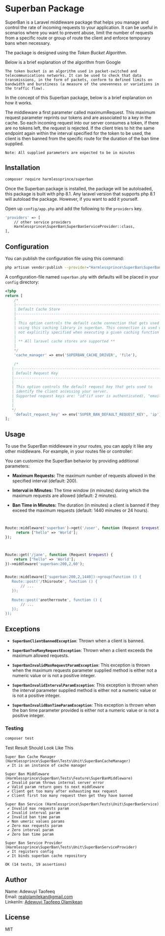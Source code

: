 
# Superban Package

<p>
    SuperBan is a Laravel middleware package that helps you manage and control the rate of incoming requests to your application. It can be useful in scenarios where you want to prevent abuse, limit the number of requests from a specific route or group of route the client and enforce temporary bans when necessary.

</p>

<p>
The package is designed using the <em>Token Bucket Algorithm</em>. 

Below is a brief explanation of the algorithm from Google

`The token bucket is an algorithm used in packet-switched and telecommunications networks. It can be used to check that data transmissions, in the form of packets, conform to defined limits on bandwidth and burstiness (a measure of the unevenness or variations in the traffic flow).
`

In the concept of this Superban package, below is a brief explanation on how it works.

The middleware a first parameter called maximumRequest. This maximum request parameter reprints our tokens and are associated to a key in the cache. So each incoming request into our server consumes a token, if there are no tokens left, the request is rejected. If the client tries to hit the same endpoint again within the interval specified for the token to be used, the client is then banned from the specific route for the duration of the ban time supplied.

`Note: All supplied parameters are expected to be in minutes`

</p>

## Installation
```bash
composer require harmlessprince/superban
```

Once the Superban package is installed, the package will be autoloaded, this package is built with php 8.1. Any laravel version that supports php 8.1 will autoload the package. However, if you want to add it yourself.

Open up `config/app.php` and add the following to the `providers` key.

```bash
'providers' => [
    // other service providers
    Harmlessprince\SuperBan\SuperBanServiceProvider::class,
],
```

## Configuration

You can publish the configuration file using this command:

```bash
php artisan vendor:publish --provider="Harmlessprince\SuperBan\SuperBanServiceProvider"
```

A configuration-file named `superban.php` with  defaults will be placed in your `config` directory:

```php
<?php
return [
    /*
    |--------------------------------------------------------------------------
    | Default Cache Store
    |--------------------------------------------------------------------------
    |
    | This option controls the default cache connection that gets used while
    | using this caching library in superban. This connection is used when another is
    | not explicitly specified when executing a given caching function within the superban        libary.
    |
    | ** All laravel cache stores are supported **
    |
    */
    'cache_manager' => env('SUPERBAN_CACHE_DRIVER', 'file'),

    /*
   |--------------------------------------------------------------------------
   | Default Request Key
   |--------------------------------------------------------------------------
   |
   | This option controls the default request key that gets used to
   | identify the client accessing your server.
   | Supported request keys are: "id"(if user is authenticated), "email"(if user is              authenticated), "ip"
   |
   |
   */
    'default_request_key' => env('SUPER_BAN_DEFAULT_REQUEST_KEY', 'ip'),
];
```

## Usage
<p>
To use the SuperBan middleware in your routes, you can apply it like any other middleware. For example, in your routes file or controller:

You can customize the SuperBan behavior by providing additional parameters:
</p>

<ul>
    <li>

**Maximum Requests:** The maximum number of requests allowed in the specified interval      (default: 200).

  </li>
   <li>

**Interval in Minutes:** The time window (in minutes) during which the maximum requests are allowed (default: 2 minutes).

  </li>
     <li>

**Ban Time in Minutes:** The duration (in minutes) a client is banned if they exceed the maximum requests (default: 1440 minutes or 24 hours).

  </li>
</ul>

```php


Route::middleware('superban')->get('/user', function (Request $request) {
     return ["hello" => 'World'];
});



Route::get('/jane', function (Request $request) {
    return ["hello" => 'World'];
})->middleware('superban:200,2,60');


Route::middleware(['superban:200,2,1440])->group(function () {
   Route::post('/thisroute', function () {
       // ...
   });
 
   Route::post('anotherroute', function () {
       // ...
   });
});
```

## Exceptions

<ul>
    <li>

**`SuperBanClientBannedException`**: Thrown when a client is banned.

  </li>
  <li>

**`SuperBanTooManyRequestException`**: Thrown when a client exceeds the maximum allowed requests.

  </li>
  <li>

**`SuperBanInvalidMaxRequestParamException`**: This exception is thrown when the maximum requests parameter supplied method is either not a numeric value or is not a positive integer.

  </li>

  <li>

**`SuperBanInvalidIntervalParamException`**: This exception is thrown when the interval  parameter supplied method is either not a numeric value or is not a positive integer.
  </li>

 <li>

**`SuperBanInvalidBanTimeParamException`**: This exception is thrown when the ban time parameter provided is either not a numeric value or is not a positive integer.
  </li>
</ul>


### Testing

```bash
composer test
```
Test Result Should Look Like This

```
Super Ban Cache Manager (Harmlessprince\SuperBan\Tests\Unit\SuperBanCacheManager)
 ✔ It is an instance of cache manager

Super Ban Middleware (Harmlessprince\SuperBan\Tests\Feature\SuperBanMiddleware)
 ✔ Invalid param throws internal server error
 ✔ Valid param return goes to next middleware
 ✔ Client get too many after exhausting max request
 ✔ Client first too many request then get they have banned

Super Ban Service (Harmlessprince\SuperBan\Tests\Unit\SuperBanService)
 ✔ Invalid max requests param
 ✔ Invalid interval param
 ✔ Invalid ban time param
 ✔ Non umeric values params
 ✔ Zero max requests param
 ✔ Zero interval param
 ✔ Zero ban time param

Super Ban Service Provider (Harmlessprince\SuperBan\Tests\Unit\SuperBanServiceProvider)
 ✔ It registers config
 ✔ It binds superban cache repository

OK (14 tests, 19 assertions)

```

## Author
Name: Adewuyi Taofeeq <br>
Email: realolamilekan@gmail.com <br>
LinkenIn:  <a href="#license">Adewuyi Taofeeq Olamikean</a> <br>
## License
MIT
